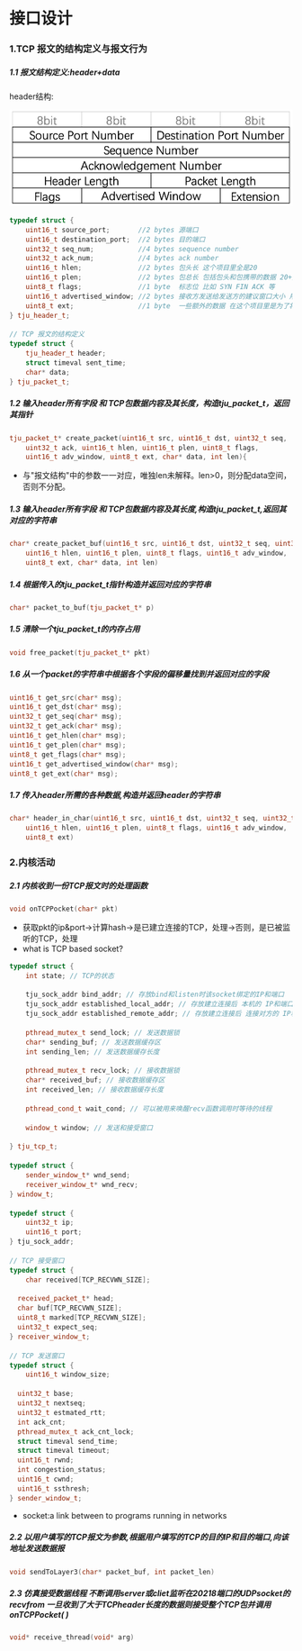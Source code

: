 # 接口设计

### 1.TCP 报文的结构定义与报文行为

##### 1.1 报文结构定义:header+data

header结构:

![1664786975809](image/note/1664786975809.png)

```cpp
typedef struct {
	uint16_t source_port;		//2 bytes 源端口
	uint16_t destination_port;	//2 bytes 目的端口
	uint32_t seq_num; 			//4 bytes sequence number
	uint32_t ack_num; 			//4 bytes ack number
	uint16_t hlen;				//2 bytes 包头长 这个项目里全是20
	uint16_t plen;				//2 bytes 包总长 包括包头和包携带的数据 20+数据长度 注意总长度不能超过MAX_LEN(1400) 防止IP层分片
	uint8_t flags;				//1 byte  标志位 比如 SYN FIN ACK 等
	uint16_t advertised_window; //2 bytes 接收方发送给发送方的建议窗口大小 用于流量控制
    uint8_t ext;				//1 byte  一些额外的数据 在这个项目里是为了将header的大小凑整到20bytes 没有实际意义
} tju_header_t;

// TCP 报文的结构定义
typedef struct {
	tju_header_t header;
	struct timeval sent_time;
	char* data;
} tju_packet_t;
```

##### 1.2 输入header所有字段 和 TCP包数据内容及其长度，构造tju_packet_t，返回其指针

```cpp
tju_packet_t* create_packet(uint16_t src, uint16_t dst, uint32_t seq, 
    uint32_t ack, uint16_t hlen, uint16_t plen, uint8_t flags, 
    uint16_t adv_window, uint8_t ext, char* data, int len){
```

* 与"报文结构"中的参数一一对应，唯独len未解释。len>0，则分配data空间，否则不分配。

##### 1.3 输入header所有字段 和 TCP包数据内容及其长度,构造tju_packet_t,返回其对应的字符串

```cpp
char* create_packet_buf(uint16_t src, uint16_t dst, uint32_t seq, uint32_t ack,
    uint16_t hlen, uint16_t plen, uint8_t flags, uint16_t adv_window, 
    uint8_t ext, char* data, int len)
```

##### 1.4 根据传入的tju_packet_t指针构造并返回对应的字符串

```cpp
char* packet_to_buf(tju_packet_t* p)
```

##### 1.5 清除一个tju_packet_t的内存占用

```cpp
void free_packet(tju_packet_t* pkt)
```

##### 1.6 从一个packet的字符串中根据各个字段的偏移量找到并返回对应的字段

```cpp
uint16_t get_src(char* msg);
uint16_t get_dst(char* msg);
uint32_t get_seq(char* msg);
uint32_t get_ack(char* msg);
uint16_t get_hlen(char* msg);
uint16_t get_plen(char* msg);
uint8_t get_flags(char* msg);
uint16_t get_advertised_window(char* msg);
uint8_t get_ext(char* msg);
```

##### 1.7 传入header所需的各种数据,构造并返回header的字符串

```cpp
char* header_in_char(uint16_t src, uint16_t dst, uint32_t seq, uint32_t ack,
    uint16_t hlen, uint16_t plen, uint8_t flags, uint16_t adv_window, 
    uint8_t ext)
```

### 2.内核活动

##### 2.1 内核收到一份TCP报文时的处理函数

```cpp
void onTCPPocket(char* pkt)
```

* 获取pkt的ip&port->计算hash->是已建立连接的TCP，处理->否则，是已被监听的TCP，处理
* what is TCP based socket?

```cpp
typedef struct {
	int state; // TCP的状态

	tju_sock_addr bind_addr; // 存放bind和listen时该socket绑定的IP和端口
	tju_sock_addr established_local_addr; // 存放建立连接后 本机的 IP和端口
	tju_sock_addr established_remote_addr; // 存放建立连接后 连接对方的 IP和端口

	pthread_mutex_t send_lock; // 发送数据锁
	char* sending_buf; // 发送数据缓存区
	int sending_len; // 发送数据缓存长度

	pthread_mutex_t recv_lock; // 接收数据锁
	char* received_buf; // 接收数据缓存区
	int received_len; // 接收数据缓存长度

	pthread_cond_t wait_cond; // 可以被用来唤醒recv函数调用时等待的线程

	window_t window; // 发送和接受窗口

} tju_tcp_t;

typedef struct {
	sender_window_t* wnd_send;
  	receiver_window_t* wnd_recv;
} window_t;

typedef struct {
	uint32_t ip;
	uint16_t port;
} tju_sock_addr;

// TCP 接受窗口
typedef struct {
	char received[TCP_RECVWN_SIZE];

  received_packet_t* head;
  char buf[TCP_RECVWN_SIZE];
  uint8_t marked[TCP_RECVWN_SIZE];
  uint32_t expect_seq;
} receiver_window_t;

// TCP 发送窗口
typedef struct {
	uint16_t window_size;

  uint32_t base;
  uint32_t nextseq;
  uint32_t estmated_rtt;
  int ack_cnt;
  pthread_mutex_t ack_cnt_lock;
  struct timeval send_time;
  struct timeval timeout;
  uint16_t rwnd; 
  int congestion_status;
  uint16_t cwnd; 
  uint16_t ssthresh; 
} sender_window_t;
```

* socket:a link between to programs running in networks

##### 2.2 以用户填写的TCP报文为参数,根据用户填写的TCP的目的IP和目的端口,向该地址发送数据报

```cpp
void sendToLayer3(char* packet_buf, int packet_len)
```

##### 2.3 仿真接受数据线程 不断调用server或cliet监听在20218端口的UDPsocket的recvfrom 一旦收到了大于TCPheader长度的数据则接受整个TCP包并调用onTCPPocket( )

```cpp
void* receive_thread(void* arg)
```
